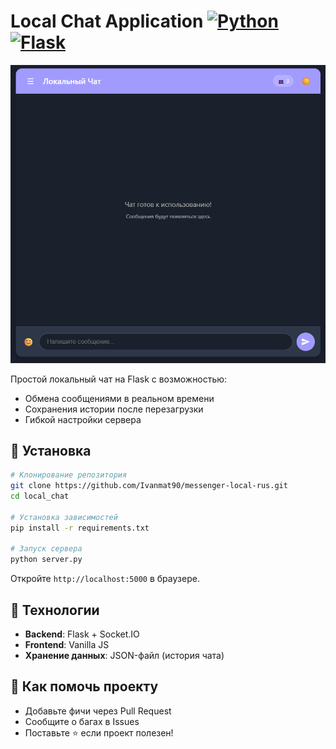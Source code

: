 # Local Chat Application [![Python](https://img.shields.io/badge/Python-3.8%2B-blue)](https://python.org) [![Flask](https://img.shields.io/badge/Flask-2.0%2B-lightgrey)](https://flask.palletsprojects.com/)

![Chat Preview](preview.png) <!-- Добавьте скриншот интерфейса -->

Простой локальный чат на Flask с возможностью:
- Обмена сообщениями в реальном времени
- Сохранения истории после перезагрузки
- Гибкой настройки сервера

## 🚀 Установка
```bash
# Клонирование репозитория
git clone https://github.com/Ivanmat90/messenger-local-rus.git
cd local_chat

# Установка зависимостей
pip install -r requirements.txt

# Запуск сервера
python server.py
```
Откройте `http://localhost:5000` в браузере.

## 🔧 Технологии
- **Backend**: Flask + Socket.IO
- **Frontend**: Vanilla JS
- **Хранение данных**: JSON-файл (история чата)

## 🤝 Как помочь проекту
- Добавьте фичи через Pull Request
- Сообщите о багах в Issues
- Поставьте ⭐ если проект полезен!
